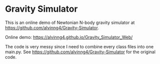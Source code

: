 # Gravity Simulator
This is an online demo of Newtonian N-body gravity simulator at https://github.com/alvinng4/Gravity-Simulator.

Online demo: https://alvinng4.github.io/Gravity_Simulator_Web/

The code is very messy since I need to combine every class files into one main.py. 
See https://github.com/alvinng4/Gravity-Simulator for the original code.